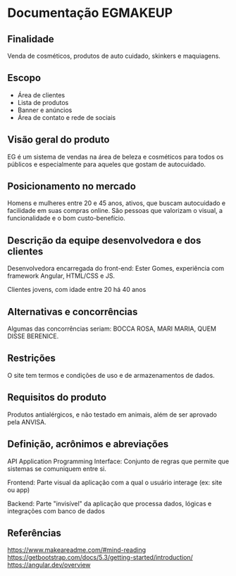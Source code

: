 # Documentação EGMAKEUP 


## Finalidade

Venda de cosméticos, produtos de auto cuidado, skinkers e maquiagens.

## Escopo
- Área de clientes
- Lista de produtos
- Banner e anúncios
- Área de contato e rede de sociais

## Visão geral do produto

EG é um sistema de vendas na área de beleza e cosméticos para todos os públicos e especialmente para aqueles que gostam de autocuidado. 

## Posicionamento no mercado

Homens e mulheres entre 20 e 45 anos, ativos, que buscam autocuidado e facilidade em suas compras online. São pessoas que valorizam o visual, a funcionalidade e o bom custo-benefício.

## Descrição da equipe desenvolvedora e dos clientes

Desenvolvedora encarregada do front-end: Ester Gomes, experiência com framework  Angular, HTML/CSS e JS.

Clientes jovens, com idade entre 20 há 40 anos

## Alternativas e concorrências


Algumas das concorrências seriam: BOCCA ROSA, MARI MARIA, QUEM DISSE BERENICE.

## Restrições

O site tem termos e condições de uso e de armazenamentos de dados.

## Requisitos do produto

Produtos antialérgicos, e não testado em animais, além de ser aprovado pela ANVISA.

## Definição, acrônimos e abreviações

API Application Programming Interface: Conjunto de regras que permite que sistemas se comuniquem entre si.

Frontend: Parte visual da aplicação com a qual o usuário interage (ex: site ou app)

Backend: Parte "invisível" da aplicação que processa dados, lógicas e integrações com banco de dados

## Referências

https://www.makeareadme.com/#mind-reading
https://getbootstrap.com/docs/5.3/getting-started/introduction/
https://angular.dev/overview
